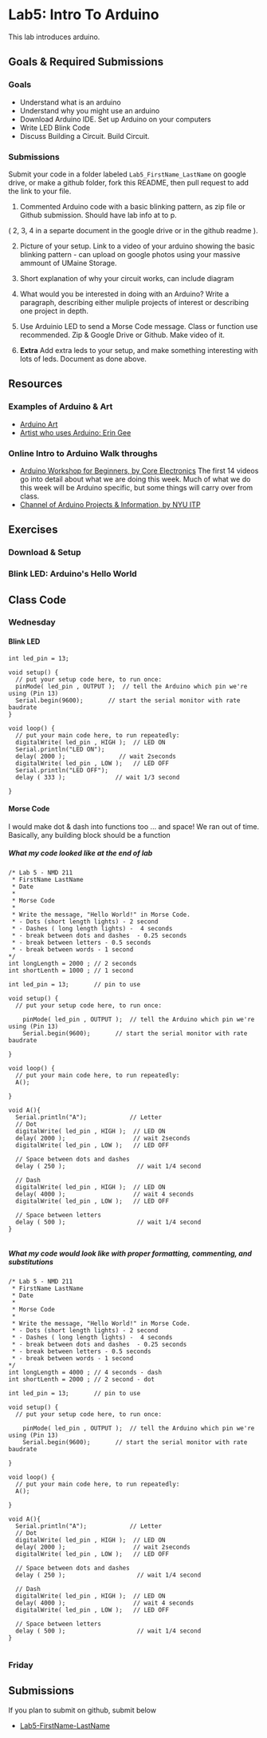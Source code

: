 # Lab5: Intro To Arduino
This lab introduces arduino.

## Goals & Required Submissions
### Goals
- Understand what is an arduino
- Understand why you might use an arduino
- Download Arduino IDE. Set up Arduino on your computers
- Write LED Blink Code
- Discuss Building a Circuit. Build Circuit. 

### Submissions
Submit your code in a folder labeled `Lab5_FirstName_LastName` on google drive, or make a github folder, fork this README, then pull request to add the link to your file. 

1. Commented Arduino code with a basic blinking pattern, as zip file or Github submission. Should have lab info at to p. 

(  2, 3, 4 in a separte document in the google drive or in the github readme ).  

2. Picture of your setup. Link to a video of your arduino showing the basic blinking pattern - can upload on google photos using your massive ammount of UMaine Storage. 

3. Short explanation of why your circuit works, can include diagram

4. What would you be interested in doing with an Arduino? Write a paragraph, describing either muliple projects of interest or describing one project in depth.

5. Use Arduinio LED to send a Morse Code message. Class or function use recommended. Zip & Google Drive or Github. Make video of it. 

6. **Extra** Add extra leds to your setup, and make something interesting with lots of leds. Document as done above. 

## Resources

### Examples of Arduino & Art
- [Arduino Art](http://arduinoarts.com/2014/05/9-amazing-projects-where-arduino-art-meet/)
- [Artist who uses Arduino: Erin Gee](https://eringee.net/category/portfolio/robotics/)

### Online Intro to Arduino Walk throughs
- [Arduino Workshop for Beginners, by Core Electronics](https://youtu.be/EdXQUEMOfgU)
The first 14 videos go into detail about what we are doing this week. Much of what we do this week will be Arduino specific, but some things will carry over from class. 
- [Channel of Arduino Projects & Information, by NYU ITP](https://vimeo.com/showcase/6565160?page=3)

## Exercises

### Download & Setup

### Blink LED: Arduino's Hello World

## Class Code
### Wednesday
#### Blink LED 
```arduino
int led_pin = 13;

void setup() {
  // put your setup code here, to run once:
  pinMode( led_pin , OUTPUT );  // tell the Arduino which pin we're using (Pin 13)
  Serial.begin(9600);       // start the serial monitor with rate baudrate
}

void loop() {
  // put your main code here, to run repeatedly:
  digitalWrite( led_pin , HIGH );  // LED ON
  Serial.println("LED ON");
  delay( 2000 );               // wait 2seconds
  digitalWrite( led_pin , LOW );   // LED OFF
  Serial.println("LED OFF");
  delay ( 333 );              // wait 1/3 second

}
```
#### Morse Code
I would make dot & dash into functions too ... and space! We ran out of time. Basically, any building block should be a function

##### What my code looked like at the end of lab
```arduino
/* Lab 5 - NMD 211
 * FirstName LastName
 * Date
 * 
 * Morse Code
 * 
 * Write the message, "Hello World!" in Morse Code.
 * - Dots (short length lights) - 2 second
 * - Dashes ( long length lights) -  4 seconds
 * - break between dots and dashes  - 0.25 seconds
 * - break between letters - 0.5 seconds
 * - break between words - 1 second
*/
int longLength = 2000 ; // 2 seconds
int shortLenth = 1000 ; // 1 second

int led_pin = 13;       // pin to use

void setup() {
  // put your setup code here, to run once:

    pinMode( led_pin , OUTPUT );  // tell the Arduino which pin we're using (Pin 13)  
    Serial.begin(9600);       // start the serial monitor with rate baudrate

}

void loop() {
  // put your main code here, to run repeatedly:
  A();
  
}

void A(){
  Serial.println("A");            // Letter
  // Dot
  digitalWrite( led_pin , HIGH );  // LED ON
  delay( 2000 );                   // wait 2seconds
  digitalWrite( led_pin , LOW );   // LED OFF
  
  // Space between dots and dashes
  delay ( 250 );                    // wait 1/4 second
  
  // Dash
  digitalWrite( led_pin , HIGH );  // LED ON
  delay( 4000 );                   // wait 4 seconds
  digitalWrite( led_pin , LOW );   // LED OFF
  
  // Space between letters
  delay ( 500 );                    // wait 1/4 second
}


```
##### What my code would look like with proper formatting, commenting, and substitutions
```arduino
/* Lab 5 - NMD 211
 * FirstName LastName
 * Date
 * 
 * Morse Code
 * 
 * Write the message, "Hello World!" in Morse Code.
 * - Dots (short length lights) - 2 second
 * - Dashes ( long length lights) -  4 seconds
 * - break between dots and dashes  - 0.25 seconds
 * - break between letters - 0.5 seconds
 * - break between words - 1 second
*/
int longLength = 4000 ; // 4 seconds - dash
int shortLenth = 2000 ; // 2 second - dot

int led_pin = 13;       // pin to use

void setup() {
  // put your setup code here, to run once:

    pinMode( led_pin , OUTPUT );  // tell the Arduino which pin we're using (Pin 13)  
    Serial.begin(9600);       // start the serial monitor with rate baudrate

}

void loop() {
  // put your main code here, to run repeatedly:
  A();
  
}

void A(){
  Serial.println("A");            // Letter
  // Dot
  digitalWrite( led_pin , HIGH );  // LED ON
  delay( 2000 );                   // wait 2seconds
  digitalWrite( led_pin , LOW );   // LED OFF
  
  // Space between dots and dashes
  delay ( 250 );                    // wait 1/4 second
  
  // Dash
  digitalWrite( led_pin , HIGH );  // LED ON
  delay( 4000 );                   // wait 4 seconds
  digitalWrite( led_pin , LOW );   // LED OFF
  
  // Space between letters
  delay ( 500 );                    // wait 1/4 second
}


```
### Friday 

## Submissions
If you plan to submit on github, submit below 
- [Lab5-FirstName-LastName](http://www.example.com)
